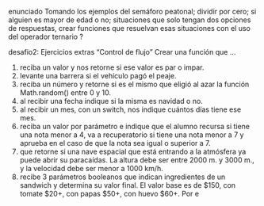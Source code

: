 enunciado
Tomando los ejemplos del semáforo peatonal; dividir por cero; si alguien es mayor de edad o
no; situaciones que solo tengan dos opciones de respuestas, crear funciones que resuelvan
esas situaciones con el uso del operador ternario ? 

desafio2:
Ejercicios extras “Control de flujo”
Crear una función que ...
1. reciba un valor y nos retorne si ese valor es par o impar.
2. levante una barrera si el vehículo pagó el peaje.
3. reciba un número y retorne si es el mismo que eligió al azar la función
Math.random() entre 0 y 10.
4. al recibir una fecha indique si la misma es navidad o no.
5. al recibir un mes, con un switch, nos indique cuántos días tiene ese mes.
6. reciba un valor por parámetro e indique que el alumno recursa si tiene una nota
menor a 4, va a recuperatorio si tiene una nota menor a 7 y aprueba en el caso de que
la nota sea igual o superior a 7.
7. que retorne si una nave espacial que está entrando a la atmósfera ya puede abrir su
paracaídas. La altura debe ser entre 2000 m. y 3000 m., y la velocidad debe ser
menor a 1000 km/h.
8. recibe 3 parámetros booleanos que indican ingredientes de un sandwich y determina
su valor final. El valor base es de $150, con tomate $20+, con papas $50+, con huevo
$60+. Por e
